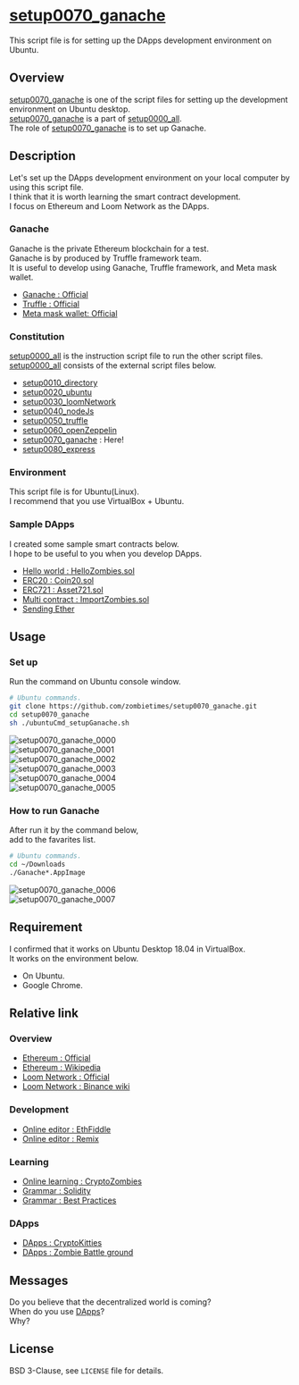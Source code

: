 # [setup0070_ganache](https://github.com/zombietimes/setup0070_ganache)
This script file is for setting up the DApps development environment on Ubuntu.  

## Overview
[setup0070_ganache](https://github.com/zombietimes/setup0070_ganache) is one of the script files for setting up the development environment on Ubuntu desktop.  
[setup0070_ganache](https://github.com/zombietimes/setup0070_ganache) is a part of [setup0000_all](https://github.com/zombietimes/setup0000_all).  
The role of [setup0070_ganache](https://github.com/zombietimes/setup0070_ganache) is to set up Ganache.  

## Description
Let's set up the DApps development environment on your local computer by using this script file.  
I think that it is worth learning the smart contract development.  
I focus on Ethereum and Loom Network as the DApps.  

### Ganache
Ganache is the private Ethereum blockchain for a test.  
Ganache is by produced by Truffle framework team.  
It is useful to develop using Ganache, Truffle framework, and Meta mask wallet.  
- [Ganache : Official](https://truffleframework.com/docs/ganache/overview)  
- [Truffle : Official](https://truffleframework.com/)  
- [Meta mask wallet: Official](https://metamask.io/)  

### Constitution
[setup0000_all](https://github.com/zombietimes/setup0000_all) is the instruction script file to run the other script files.  
[setup0000_all](https://github.com/zombietimes/setup0000_all) consists of the external script files below.  
- [setup0010_directory](https://github.com/zombietimes/setup0010_directory)
- [setup0020_ubuntu](https://github.com/zombietimes/setup0020_ubuntu)
- [setup0030_loomNetwork](https://github.com/zombietimes/setup0030_loomNetwork)
- [setup0040_nodeJs](https://github.com/zombietimes/setup0040_nodeJs)
- [setup0050_truffle](https://github.com/zombietimes/setup0050_truffle)
- [setup0060_openZeppelin](https://github.com/zombietimes/setup0060_openZeppelin)
- [setup0070_ganache](https://github.com/zombietimes/setup0070_ganache) : Here!
- [setup0080_express](https://github.com/zombietimes/setup0080_express)

### Environment
This script file is for Ubuntu(Linux).  
I recommend that you use VirtualBox + Ubuntu.  

### Sample DApps
I created some sample smart contracts below.  
I hope to be useful to you when you develop DApps.  
- [Hello world : HelloZombies.sol](https://github.com/zombietimes/dapp_helloWorld)
- [ERC20 : Coin20.sol](https://github.com/zombietimes/dapp_erc20)
- [ERC721 : Asset721.sol](https://github.com/zombietimes/dapp_erc721)
- [Multi contract : ImportZombies.sol](https://github.com/zombietimes/dapp_multiContract)
- [Sending Ether](https://github.com/zombietimes/dapp_sendEther)

## Usage
### Set up
Run the command on Ubuntu console window.  
```sh
# Ubuntu commands.
git clone https://github.com/zombietimes/setup0070_ganache.git
cd setup0070_ganache
sh ./ubuntuCmd_setupGanache.sh
```
![setup0070_ganache_0000](https://user-images.githubusercontent.com/50263232/57186311-ffea8000-6f17-11e9-8d13-5155c6e3b552.png)  
![setup0070_ganache_0001](https://user-images.githubusercontent.com/50263232/57186313-0ed13280-6f18-11e9-9ebe-eaa7954b1fc3.png)  
![setup0070_ganache_0002](https://user-images.githubusercontent.com/50263232/57186316-26a8b680-6f18-11e9-8449-f2d1d868b96a.png)  
![setup0070_ganache_0003](https://user-images.githubusercontent.com/50263232/57186320-3627ff80-6f18-11e9-9eb7-b2929e7baff3.png)  
![setup0070_ganache_0004](https://user-images.githubusercontent.com/50263232/57186327-450eb200-6f18-11e9-956d-cdc87282f6d2.png)  
![setup0070_ganache_0005](https://user-images.githubusercontent.com/50263232/57186332-548dfb00-6f18-11e9-9e70-6e3808fa12f0.png)  

### How to run Ganache
After run it by the command below,  
add to the favarites list.  
```sh
# Ubuntu commands.
cd ~/Downloads
./Ganache*.AppImage
```
![setup0070_ganache_0006](https://user-images.githubusercontent.com/50263232/57186337-65d70780-6f18-11e9-897e-229d42c0aa9d.png)  
![setup0070_ganache_0007](https://user-images.githubusercontent.com/50263232/57186341-71c2c980-6f18-11e9-9939-ed7f1d85a8e2.png)  

## Requirement
I confirmed that it works on Ubuntu Desktop 18.04 in VirtualBox.  
It works on the environment below.  
- On Ubuntu.
- Google Chrome.

## Relative link
### Overview
- [Ethereum : Official](https://www.ethereum.org/)
- [Ethereum : Wikipedia](https://en.wikipedia.org/wiki/Ethereum)
- [Loom Network : Official](https://loomx.io/)
- [Loom Network : Binance wiki](https://info.binance.com/en/currencies/loom-network)

### Development
- [Online editor : EthFiddle](https://ethfiddle.com/)
- [Online editor : Remix](https://remix.ethereum.org/)

### Learning
- [Online learning : CryptoZombies](https://cryptozombies.io/)
- [Grammar : Solidity](https://solidity.readthedocs.io/)
- [Grammar : Best Practices](https://github.com/ConsenSys/smart-contract-best-practices)

### DApps
- [DApps : CryptoKitties](https://www.cryptokitties.co/)
- [DApps : Zombie Battle ground](https://loom.games/en/)

## Messages
Do you believe that the decentralized world is coming?  
When do you use [DApps](https://en.wikipedia.org/wiki/Decentralized_application)?  
Why?  

## License
BSD 3-Clause, see `LICENSE` file for details.  

